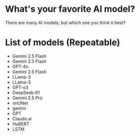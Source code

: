 # What's your favorite AI model?
There are many AI models, but which one you think it best?

# List of models (Repeatable)
- Gemini 2.5 Flash
- Gemini 2.5 Flash
- GPT-4o
- Gemini 2.5 Flash
- LLama-3
- LLama-3
- GPT-o3
- DeepSeek-R1
- Gemini 2.5 Pro
- nnUNet
- gemini
- GPT
- Claude.ai
- HuBERT
- LSTM
